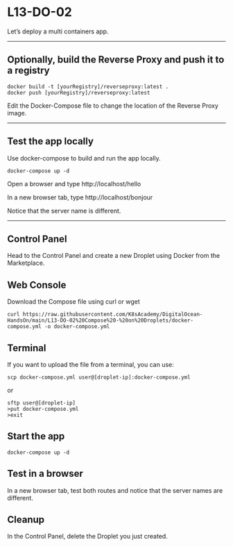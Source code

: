 # L13-DO-02

Let’s deploy a multi containers app.

---

## Optionally, build the Reverse Proxy and push it to a registry

    docker build -t [yourRegistry]/reverseproxy:latest .
    docker push [yourRegistry]/reverseproxy:latest

Edit the Docker-Compose file to change the location of the Reverse Proxy image.

---

## Test the app locally

Use docker-compose to build and run the app locally.

    docker-compose up -d

Open a browser and type http://localhost/hello

In a new browser tab, type http://localhost/bonjour

Notice that the server name is different.

---

## Control Panel

Head to the Control Panel and create a new Droplet using Docker from the Marketplace.

## Web Console

Download the Compose file using curl or wget

    curl https://raw.githubusercontent.com/K8sAcademy/DigitalOcean-HandsOn/main/L13-DO-02%20Compose%20-%20on%20Droplets/docker-compose.yml -o docker-compose.yml

## Terminal

If you want to upload the file from a terminal, you can use:

    scp docker-compose.yml user@[droplet-ip]:docker-compose.yml

or

    sftp user@[droplet-ip]
    >put docker-compose.yml
    >exit

## Start the app

    docker-compose up -d

## Test in a browser

In a new browser tab, test both routes and notice that the server names are different.

## Cleanup

In the Control Panel, delete the Droplet you just created.

